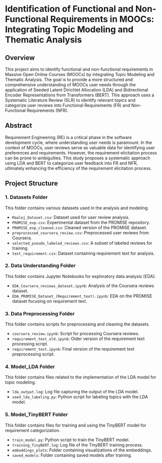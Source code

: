# Identification of Functional and Non-Functional Requirements in MOOCs: Integrating Topic Modeling and Thematic Analysis

## Overview

This project aims to identify functional and non-functional requirements in Massive Open Online Courses (MOOCs) by integrating Topic Modeling and Thematic Analysis. The goal is to provide a more structured and comprehensive understanding of MOOCs user needs through the application of Seeded Latent Dirichlet Allocation (LDA) and Bidirectional Encoder Representations from Transformers (BERT). This approach uses a Systematic Literature Review (SLR) to identify relevant topics and categorize user reviews into Functional Requirements (FR) and Non-Functional Requirements (NFR).

## Abstract

Requirement Engineering (RE) is a critical phase in the software development cycle, where understanding user needs is paramount. In the context of MOOCs, user reviews serve as valuable data for identifying user preferences and requirements. However, the requirement elicitation process can be prone to ambiguities. This study proposes a systematic approach using LDA and BERT to categorize user feedback into FR and NFR, ultimately enhancing the efficiency of the requirement elicitation process.

## Project Structure

### 1. **Datasets Folder**
This folder contains various datasets used in the analysis and modeling.
- `Maalej_Dataset.csv`: Dataset used for user review analysis.
- `PROMISE_exp.csv`: Experimental dataset from the PROMISE repository.
- `PROMISE_exp_cleaned.csv`: Cleaned version of the PROMISE dataset.
- `preprocessed_coursera_review.csv`: Preprocessed user reviews from Coursera.
- `selected_pseudo_labeled_reviews.csv`: A subset of labeled reviews for training.
- `text_requirement.csv`: Dataset containing requirement text for analysis.

### 2. **Data Understanding Folder**
This folder contains Jupyter Notebooks for exploratory data analysis (EDA).
- `EDA_Coursera_reviews_dataset.ipynb`: Analysis of the Coursera reviews dataset.
- `EDA_PROMISE_Dataset_(Requirement_text).ipynb`: EDA on the PROMISE dataset focusing on requirement text.

### 3. **Data Preprocessing Folder**
This folder contains scripts for preprocessing and cleaning the datasets.
- `coursera_review.ipynb`: Script for processing Coursera reviews.
- `requirement_text_old.ipynb`: Older version of the requirement text processing script.
- `requirement_text.ipynb`: Final version of the requirement text preprocessing script.

### 4. **Model_LDA Folder**
This folder contains files related to the implementation of the LDA model for topic modeling.
- `lda_output.log`: Log file capturing the output of the LDA model.
- `seed_lda_labeling.py`: Python script for labeling topics with the LDA model.

### 5. **Model_TinyBERT Folder**
This folder contains files for training and using the TinyBERT model for requirement categorization.
- `train_model.py`: Python script to train the TinyBERT model.
- `training_TinyBERT.log`: Log file of the TinyBERT training process.
- `embeddings_plots`: Folder containing visualizations of the embeddings.
- `saved_models`: Folder containing saved models after training.
